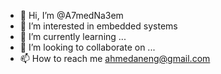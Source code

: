 - 👋 Hi, I’m @A7medNa3em
- 👀 I’m interested in embedded systems 
- 🌱 I’m currently learning ...
- 💞️ I’m looking to collaborate on ...
- 📫 How to reach me ahmedaneng@gmail.com

<!---
A7medNa3em/A7medNa3em is a ✨ special ✨ repository because its `README.md` (this file) appears on your GitHub profile.
You can click the Preview link to take a look at your changes.
--->
